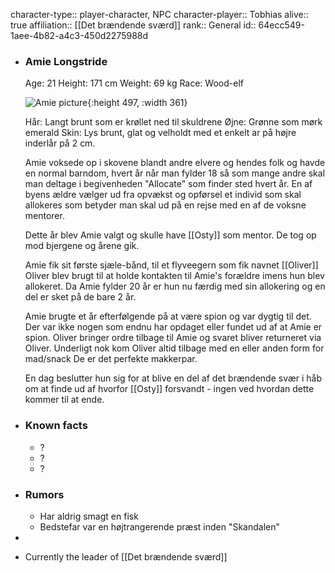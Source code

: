 character-type:: player-character, NPC
character-player:: Tobhias
alive:: true
affiliation:: [[Det brændende sværd]]
rank:: General
id:: 64ecc549-1aee-4b82-a4c3-450d2275988d

- ### Amie Longstride
  
  Age: 21
  Height: 171 cm
  Weight: 69 kg
  Race: Wood-elf
  
  ![Amie picture](https://cdn.discordapp.com/attachments/1030158179310506095/1035425841728983130/Elf.jpg){:height 497, :width 361}
  
  Hår: Langt brunt som er krøllet ned til skuldrene
  Øjne: Grønne som mørk emerald
  Skin: Lys brunt, glat og velholdt med et enkelt ar på højre inderlår på 2 cm.
  
  Amie voksede op i skovene blandt andre elvere og hendes folk og havde en normal barndom, hvert år når man fylder 18 så som mange andre skal man deltage i begivenheden "Allocate" som finder sted hvert år.
  En af byens ældre vælger ud fra opvækst og opførsel et individ som skal allokeres som betyder man skal ud på en rejse med en af de voksne mentorer.
  
  Dette år blev Amie valgt og skulle have [[Osty]] som mentor.
  De tog op mod bjergene og årene gik.
  
  Amie fik sit første sjæle-bånd, til et flyveegern som fik navnet [[Oliver]] 
  Oliver blev brugt til at holde kontakten til Amie's forældre imens hun blev allokeret.
  Da Amie fylder 20 år er hun nu færdig med sin allokering og en del er sket på de bare 2 år.
  
  Amie brugte et år efterfølgende på at være spion og var dygtig til det.
  Der var ikke nogen som endnu har opdaget eller fundet ud af at Amie er spion.
  Oliver bringer ordre tilbage til Amie og svaret bliver returneret via Oliver. Underligt nok kom Oliver altid tilbage med en eller anden form for mad/snack
  De er det perfekte makkerpar.
  
  En dag beslutter hun sig for at blive en del af det brændende svær i håb om at finde ud af hvorfor [[Osty]] forsvandt - ingen ved hvordan dette kommer til at ende.
- ### Known facts
	- ?
	- ?
	- ?
- ### Rumors
	- Har aldrig smagt en fisk
	- Bedstefar var en højtrangerende præst inden "Skandalen"
-
- Currently the leader of [[Det brændende sværd]]